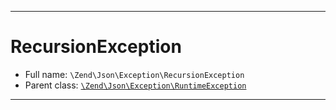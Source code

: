 ***

# RecursionException

* Full name: `\Zend\Json\Exception\RecursionException`
* Parent class: [`\Zend\Json\Exception\RuntimeException`](./RuntimeException.md)

***

